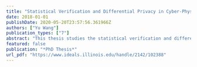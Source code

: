 ```yaml
---
title: "Statistical Verification and Differential Privacy in Cyber-Physical Systems"
date: 2018-01-01
publishDate: 2020-05-20T23:57:56.361966Z
authors: ["Yu Wang"]
publication_types: ["7"]
abstract: "This thesis studies the statistical verification and differential privacy in Cyber-Physical Systems. The first part focuses on the statistical verification of stochastic hybrid system, a class of formal models for Cyber-Physical Systems. Model reduction techniques are performed on both Discrete-Time and Continuous-Time Stochastic Hybrid Systems to reduce them to Discrete-Time Markov Chains and Continuous-Time Markov Chains, respectively; and statistical verification algorithms are proposed to verify Linear Inequality LTL and Metric Interval Temporal Logic on these discrete probabilistic models. In addition, the advantage of stratified sampling in verifying Probabilistic Computation Tree Logic on Labeled Discrete-Time Markov Chains is studied; this method can potentially be extended to other statistical verification algorithms to reduce computational costs. The second part focuses on the Differential Privacy in multi-agent systems that involve share information sharing to achieve overall control goals. A general formulation of the systems and a notion of Differential Privacy are proposed, and a trade-off between the Differential Privacy and the tracking performance of the systems is demonstrated. In addition, it is proved that there is a trade-off between Differential Privacy and the entropy of the unbiased estimator of the private data, and an optimal algorithm to achieve the best trade-off is given."
featured: false
publication: "*PhD Thesis*"
url_pdf: "https://www.ideals.illinois.edu/handle/2142/102388"
---
```



